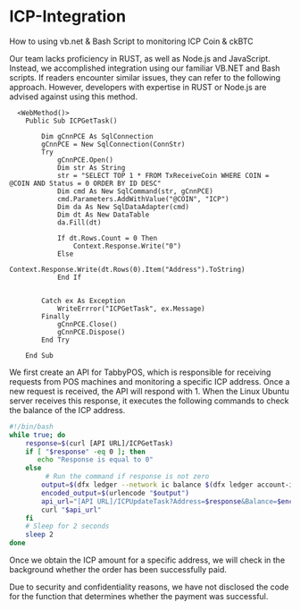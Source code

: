 # ICP-Integration
How to using vb.net & Bash Script to monitoring ICP Coin &amp; ckBTC

Our team lacks proficiency in RUST, as well as Node.js and JavaScript. Instead, we accomplished integration using our familiar VB.NET and Bash scripts. If readers encounter similar issues, they can refer to the following approach. However, developers with expertise in RUST or Node.js are advised against using this method.

```vb.net
  <WebMethod()>
    Public Sub ICPGetTask()

        Dim gCnnPCE As SqlConnection
        gCnnPCE = New SqlConnection(ConnStr)
        Try
            gCnnPCE.Open()
            Dim str As String
            str = "SELECT TOP 1 * FROM TxReceiveCoin WHERE COIN = @COIN AND Status = 0 ORDER BY ID DESC"
            Dim cmd As New SqlCommand(str, gCnnPCE)
            cmd.Parameters.AddWithValue("@COIN", "ICP")
            Dim da As New SqlDataAdapter(cmd)
            Dim dt As New DataTable
            da.Fill(dt)

            If dt.Rows.Count = 0 Then
                Context.Response.Write("0")
            Else
                Context.Response.Write(dt.Rows(0).Item("Address").ToString)
            End If


        Catch ex As Exception
            WriteErrror("ICPGetTask", ex.Message)
        Finally
            gCnnPCE.Close()
            gCnnPCE.Dispose()
        End Try

    End Sub
```

We first create an API for TabbyPOS, which is responsible for receiving requests from POS machines and monitoring a specific ICP address. Once a new request is received, the API will respond with 1. When the Linux Ubuntu server receives this response, it executes the following commands to check the balance of the ICP address.

```bash
#!/bin/bash
while true; do
    response=$(curl [API URL]/ICPGetTask)
    if [ "$response" -eq 0 ]; then
       echo "Response is equal to 0"
    else
         # Run the command if response is not zero
        output=$(dfx ledger --network ic balance $(dfx ledger account-id --of-principal "$response"))
        encoded_output=$(urlencode "$output")
        api_url="[API URL]/ICPUpdateTask?Address=$response&Balance=$encoded_output"
        curl "$api_url"       
    fi
    # Sleep for 2 seconds
    sleep 2
done
```

Once we obtain the ICP amount for a specific address, we will check in the background whether the order has been successfully paid.

Due to security and confidentiality reasons, we have not disclosed the code for the function that determines whether the payment was successful.

